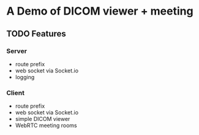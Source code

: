 # A Demo of DICOM viewer + meeting

## TODO Features

### Server

- route prefix
- web socket via Socket.io
- logging

### Client

- route prefix
- web socket via Socket.io
- simple DICOM viewer
- WebRTC meeting rooms

